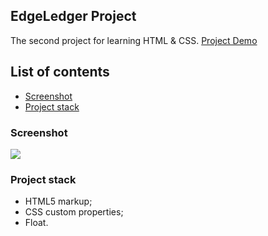 ## EdgeLedger Project

The second project for learning HTML & CSS. [Project Demo](https://kayyrbeks.github.io/udemy-courses/01-modern-html-css/02-edgeledger-website/index.html)

## List of contents

- [Screenshot](#screenshot)
- [Project stack](#project-stack)

### Screenshot

![](./screenshot/edgeledger-website.png)

### Project stack

- HTML5 markup;
- CSS custom properties;
- Float.
